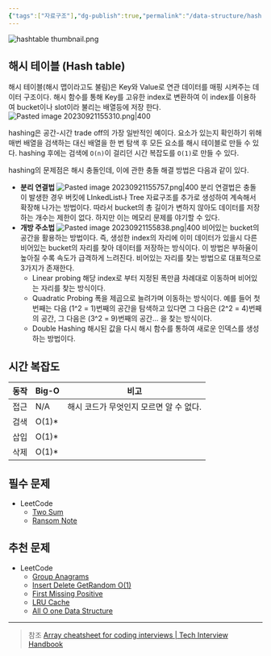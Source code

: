 ```yaml
---
{"tags":["자료구조"],"dg-publish":true,"permalink":"/data-structure/hash-table/","dgPassFrontmatter":true,"created":"","updated":""}
---
```


![hashtable thumbnail.png](/img/user/Data%20Structure/hashtable%20thumbnail.png)
## 해시 테이블 (Hash table)

해시 테이블(해시 맵이라고도 불림)은 Key와 Value로 연관 데이터를 매핑 시켜주는 데이터 구조이다. 해시 함수를 통해 Key를 고유한 index로 변환하여 이 index를 이용하여 bucket이나 slot이라 불리는 배열등에 저장 한다.
![Pasted image 20230921155310.png|400](/img/user/Data%20Structure/Pasted%20image%2020230921155310.png)

hashing은 공간-시간 trade off의 가장 일반적인 예이다. 요소가 있는지 확인하기 위해 매번 배열을 검색하는 대신 배열을 한 번 탐색 후 모든 요소를 해시 테이블로 만들 수 있다.
hashing 후에는 검색에 `O(n)`이 걸리던 시간 복잡도를 `O(1)`로 만들 수 있다.

hashing의 문제점은 해시 충돌인데, 이에 관한 충돌 해결 방법은 다음과 같이 있다.
- **분리 연결법**
  ![Pasted image 20230921155757.png|400](/img/user/Data%20Structure/Pasted%20image%2020230921155757.png)
  분리 연결법은 충돌이 발생한 경우 버킷에 LInkedList나 Tree 자료구조를 추가로 생성하여 계속해서 확장해 나가는 방법이다. 따라서 bucket의 총 길이가 변하지 않아도 데이터를 저장하는 개수는 제한이 없다. 하지만 이는 메모리 문제를 야기할 수 있다.
- **개방 주소법**
  ![Pasted image 20230921155838.png|400](/img/user/Data%20Structure/Pasted%20image%2020230921155838.png)
  비어있는 bucket의 공간을 활용하는 방법이다. 즉, 생성한 index의 자리에 이미 데이터가 있을시 다른 비어있는 bucket의 자리를 찾아 데이터를 저장하는 방식이다. 이 방법은 부하율이 높아질 수록 속도가 급격하게 느려진다. 
  비어있는 자리를 찾는 방법으로 대표적으로 3가지가 존재한다.
	- Linear probing
	  해당 index로 부터 지정된 폭만큼 차례대로 이동하며 비어있는 자리를 찾는 방식이다.
	- Quadratic Probing
	  폭을 제곱으로 늘려가며 이동하는 방식이다. 예를 들어 첫 번째는 다음 (1^2 = 1)번째의 공간을 탐색하고 있다면 그 다음은 (2^2 = 4)번째의 공간, 그 다음은 (3^2 = 9)번째의 공간… 을 찾는 방식이다.
	- Double Hashing
	  해시된 값을 다시 해시 함수를 통하여 새로운 인덱스를 생성하는 방법이다.



## 시간 복잡도

| 동작 | Big-O | 비고                                    |
| ---- | ----- | --------------------------------------- |
| 접근 | N/A   | 해시 코드가 무엇인지 모르면 알 수 없다. |
| 검색 | O(1)* |                                         |
| 삽입 | O(1)* |                                         |
| 삭제 | O(1)* |                                         |

## 필수 문제

- LeetCode
	- [Two Sum](https://leetcode.com/problems/two-sum)
	- [Ransom Note](https://leetcode.com/problems/ransom-note)

## 추천 문제

- LeetCode
	- [Group Anagrams](https://leetcode.com/problems/group-anagrams/)
	- [Insert Delete GetRandom O(1)](https://leetcode.com/problems/insert-delete-getrandom-o1/)
	- [First Missing Positive](https://leetcode.com/problems/first-missing-positive/)
	- [LRU Cache](https://leetcode.com/problems/lru-cache/)
	- [All O one Data Structure](https://leetcode.com/problems/all-oone-data-structure/)

---
> 참조
> [Array cheatsheet for coding interviews | Tech Interview Handbook](https://www.techinterviewhandbook.org/algorithms/array/)